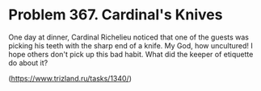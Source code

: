 # Problem 367. Cardinal's Knives 

One day at dinner, Cardinal Richelieu noticed that one of the guests was picking his teeth with the sharp end of a knife. My God, how uncultured! I hope others don't pick up this bad habit. What did the keeper of etiquette do about it?

(https://www.trizland.ru/tasks/1340/)